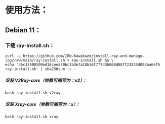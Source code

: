 # 使用方法：

## Debian 11：

### 下载 ray-install.sh：

```
curl -L https://github.com/IRN-Kawakaze/install-ray-and-manage-log/raw/main/ray-install.sh > ray-install.sh && \
echo '36c13598509ed16ceea30bc3b3e7a28b16f7f7d3b068d087f23239d098aa6ef5  ray-install.sh' | sha256sum -c -
```

##### 安装 V2Ray-core（参数可缩写为：v2）：
```
bash ray-install.sh v2ray
```

##### 安装 Xray-core（参数可缩写为：x）：
```
bash ray-install.sh xray
```

